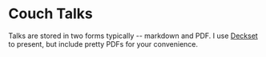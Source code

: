 # Couch Talks

Talks are stored in two forms typically -- markdown and PDF. I use [Deckset](http://decksetapp.com/) to present, but include pretty PDFs for your convenience.
